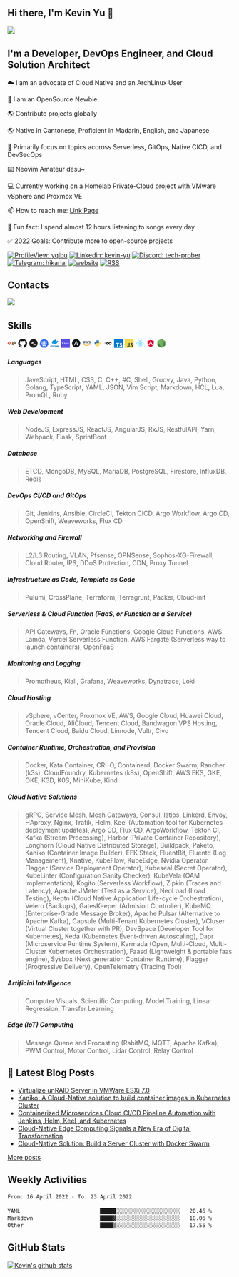 ## Hi there, I'm Kevin Yu 👋 

[![](https://img.shields.io/badge/www.hikariai.net-up-brightegreen?style=for-the-badge)](https://hikariai.net)

## I'm a Developer, DevOps Engineer, and Cloud Solution Architect

☁️ I am an advocate of Cloud Native and an ArchLinux User

🌱 I am an OpenSource Newbie

🌎 Contribute projects globally

🌎 Native in Cantonese, Proficient in Madarin, English, and Japanese

🌟 Primarily focus on topics accross Serverless, GitOps, Native CICD, and DevSecOps

⌨️ Neovim Amateur desu~

💻 Currently working on a Homelab Private-Cloud project with VMware vSphere and Proxmox VE

📫 How to reach me: [Link Page](https://link.hikariai.net)

🎵 Fun fact: I spend almost 12 hours listening to songs every day

✅ 2022 Goals: Contribute more to open-source projects

[![ProfileView: yqlbu](https://komarev.com/ghpvc/?username=yqlbu&label=PROFILE+VIEWS&color=red&style=flat-square)](https://github.com/yqlbu)
[![Linkedin: kevin-yu](https://img.shields.io/badge/-Linkedin-blue?style=flat-square&logo=Linkedin&logoColor=white&link=https://www.linkedin.com/in/chinglong-kevin-yu)](https://www.linkedin.com/in/chinglong-kevin-yu)
[![Discord: tech-prober](https://img.shields.io/badge/-Discord-blueviolet?style=flat-square&logo=Discord&logoColor=white&link=https://discord.gg/hyNwvjtBJ7)](https://discord.gg/hyNwvjtBJ7)
[![Telegram: hikariai](https://img.shields.io/badge/-Telegram-blue?style=flat-square&logo=Telegram&logoColor=white&link=https://t.me/hikariai_channel)](https://t.me/hikariai_channel)
[![website](https://img.shields.io/badge/Personal%20Website-hikariai.net-brightgreen?style=flat-square&logo=Hugo)](https://hikariai.net/)
[![RSS](https://img.shields.io/badge/RSS-hikariai.net-yellow?style=flat-square&logo=rss)](https://www.hikariai.net/index.xml)

## Contacts

[![](https://img.shields.io/badge/link.hikariai.net-up-brightegreen?style=for-the-badge)](https://link.hikariai.net)

## Skills

<code><img height="20" src="https://raw.githubusercontent.com/github/explore/80688e429a7d4ef2fca1e82350fe8e3517d3494d/topics/git/git.png"></code>
<code><img height="20" src="https://raw.githubusercontent.com/github/explore/78df643247d429f6cc873026c0622819ad797942/topics/github/github.png"></code>
<code><img height="20" src="https://raw.githubusercontent.com/github/explore/80688e429a7d4ef2fca1e82350fe8e3517d3494d/topics/terminal/terminal.png"></code>
<code><img height="20" src="https://raw.githubusercontent.com/github/explore/80688e429a7d4ef2fca1e82350fe8e3517d3494d/topics/kubernetes/kubernetes.png"></code>
<code><img height="20" src="https://raw.githubusercontent.com/github/explore/80688e429a7d4ef2fca1e82350fe8e3517d3494d/topics/docker/docker.png"></code>
<code><img height="20" src="https://raw.githubusercontent.com/github/explore/80688e429a7d4ef2fca1e82350fe8e3517d3494d/topics/terraform/terraform.png"></code>
<code><img height="20" src="https://raw.githubusercontent.com/github/explore/80688e429a7d4ef2fca1e82350fe8e3517d3494d/topics/ansible/ansible.png"></code>
<code><img height="20" src="https://raw.githubusercontent.com/github/explore/80688e429a7d4ef2fca1e82350fe8e3517d3494d/topics/aws/aws.png"></code>
<code><img height="20" src="https://raw.githubusercontent.com/github/explore/80688e429a7d4ef2fca1e82350fe8e3517d3494d/topics/python/python.png"></code>
<code><img height="20" src="https://raw.githubusercontent.com/github/explore/80688e429a7d4ef2fca1e82350fe8e3517d3494d/topics/go/go.png"></code>
<code><img height="20" src="https://raw.githubusercontent.com/github/explore/80688e429a7d4ef2fca1e82350fe8e3517d3494d/topics/typescript/typescript.png"></code>
<code><img height="20" src="https://raw.githubusercontent.com/github/explore/80688e429a7d4ef2fca1e82350fe8e3517d3494d/topics/javascript/javascript.png"></code>
<code><img height="20" src="https://raw.githubusercontent.com/github/explore/80688e429a7d4ef2fca1e82350fe8e3517d3494d/topics/react/react.png"></code>
<code><img height="20" src="https://raw.githubusercontent.com/github/explore/80688e429a7d4ef2fca1e82350fe8e3517d3494d/topics/angular/angular.png"></code>
<code><img height="20" src="https://raw.githubusercontent.com/github/explore/80688e429a7d4ef2fca1e82350fe8e3517d3494d/topics/nodejs/nodejs.png"></code>   

##### Languages

> JaveScript, HTML, CSS, C, C++, #C, Shell, Groovy, Java, Python, Golang, TypeScript, YAML, JSON, Vim Script, Markdown, HCL, Lua, PromQL, Ruby

##### Web Development

> NodeJS, ExpressJS, ReactJS, AngularJS, RxJS, RestfulAPI, Yarn, Webpack, Flask, SprintBoot

##### Database

> ETCD, MongoDB, MySQL, MariaDB, PostgreSQL, Firestore, InfluxDB, Redis

##### DevOps CI/CD and GitOps

> Git, Jenkins, Ansible, CircleCI, Tekton CICD, Argo Workflow, Argo CD, OpenShift, Weaveworks, Flux CD

##### Networking and Firewall

> L2/L3 Routing, VLAN, Pfsense, OPNSense, Sophos-XG-Firewall, Cloud Router, IPS, DDoS Protection, CDN, Proxy Tunnel

##### Infrastructure as Code, Template as Code

> Pulumi, CrossPlane, Terraform, Terragrunt, Packer, Cloud-init

##### Serverless & Cloud Function (FaaS, or Function as a Service)

> API Gateways, Fn, Oracle Functions, Google Cloud Functions, AWS Lamda, Vercel Serverless Function, AWS Fargate (Serverless way to launch containers), OpenFaaS

##### Monitoring and Logging

> Promotheus, Kiali, Grafana, Weaveworks, Dynatrace, Loki

##### Cloud Hosting

> vSphere, vCenter, Proxmox VE, AWS, Google Cloud, Huawei Cloud, Oracle Cloud, AliCloud, Tencent Cloud, Bandwagon VPS Hosting, Tencent Cloud, Baidu Cloud, Linnode, Vultr, Civo

##### Container Runtime, Orchestration, and Provision

> Docker, Kata Container, CRI-O, Containerd, Docker Swarm, Rancher (k3s), CloudFoundry, Kubernetes (k8s), OpenShift, AWS EKS, GKE, OKE, K3D, K0S, MiniKube, Kind

##### Cloud Native Solutions

> gRPC, Service Mesh, Mesh Gateways, Consul, Istios, Linkerd, Envoy, HAproxy, Nginx, Trafik, Helm, Keel (Automation tool for Kubernetes deployment updates), Argo CD, Flux CD, ArgoWorkflow, Tekton CI, Kafka (Stream Processing), Harbor (Private Container Repository), Longhorn (Cloud Native Distributed Storage), Buildpack, Paketo, Kaniko (Container Image Builder), EFK Stack, FluentBit, Fluentd (Log Management), Knative, KubeFlow, KubeEdge, Nvidia Operator, Flagger (Service Deployment Operator), Kubeseal (Secret Operator), KubeLinter (Configuration Sanity Checker), KubeVela (OAM Implementation), Kogito (Serverless Workflow), Zipkin (Traces and Latency), Apache JMeter (Test as a Service), NeoLoad (Load Testing), Keptn (Cloud Native Application Life-cycle Orchestration), Velero (Backups), GatesKeeper (Admision Controller), KubeMQ (Enterprise-Grade Message Broker), Apache Pulsar (Alternative to Apache Kafka), Capsule (Multi-Tenant Kubernetes Cluster), VCluser (Virtual Cluster together with PR), DevSpace (Developer Tool for Kubernetes), Keda (Kubernetes Event-driven Autoscaling), Dapr (Microservice Runtime System), Karmada (Open, Multi-Cloud, Multi-Cluster Kubernetes Orchestration), Faasd (Lightweight & portable faas engine), Sysbox (Next generation Container Runtime), Flagger (Progressive Delivery), OpenTelemetry (Tracing Tool)

##### Artificial Intelligence

> Computer Visuals, Scientific Computing, Model Training, Linear Regression, Transfer Learning

##### Edge (IoT) Computing

> Message Quene and Procasting (RabitMQ, MQTT, Apache Kafka), PWM Control, Motor Control, Lidar Control, Relay Control

## 📕  Latest Blog Posts

<!-- BLOG-POST-LIST:START -->
- [Virtualize unRAID Server in VMWare ESXi 7.0](https://www.hikariai.net/blog/23-virtualize-unraid-server-in-vmware-esxi-7.0/)
- [Kaniko: A Cloud-Native solution to build container images in Kubernetes Cluster](https://www.hikariai.net/blog/22-kaniko-a-cloud-native-solution-to-build-container-images-in-kubernetes-cluster/)
- [Containerized Microservices Cloud CI/CD Pipeline Automation with Jenkins, Helm, Keel, and Kubernetes](https://www.hikariai.net/blog/21-containerized-microservices-cloud-cicd-pipeline-automation/)
- [Cloud-Native Edge Computing Signals a New Era of Digital Transformation](https://www.hikariai.net/blog/20-cloud-native-edge-computing-signals-a-new-era-of-digital-transformation/)
- [Cloud-Native Solution: Build a Server Cluster with Docker Swarm](https://www.hikariai.net/blog/19-cloud-native-solution-build-a-server-cluster-with-docker-swarm/)
<!-- BLOG-POST-LIST:END -->

<u>[More posts](https://hikariai.net)</u>

## Weekly Activities

<!--START_SECTION:waka-->

```text
From: 16 April 2022 - To: 23 April 2022

YAML                         █████░░░░░░░░░░░░░░░░░░░░   20.46 %
Markdown                     ████▓░░░░░░░░░░░░░░░░░░░░   18.06 %
Other                        ████▒░░░░░░░░░░░░░░░░░░░░   17.55 %
```

<!--END_SECTION:waka-->

## GitHub Stats

<a href="https://github.com/yqlbu">
 <img align="center" src="https://github-readme-stats.vercel.app/api?username=yqlbu&show_icons=true&theme=light&line_height=30" alt="Kevin's github stats"/>
</a>








